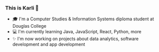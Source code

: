 ### This is Karli 👋
- :mortar_board: I'm a Computer Studies & Information Systems diploma student at Douglas College
- :computer: I'm currently learning Java, JavaScript, React, Python, more 
- :sparkles: I'm now working on projects about data analytics, software development and app development

<!--
**k-lili/k-lili** is a ✨ _special_ ✨ repository because its `README.md` (this file) appears on your GitHub profile.
